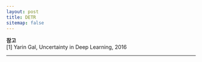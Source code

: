 ```yaml
---
layout: post
title: DETR
sitemap: false
---
```


**참고**  
[1] Yarin Gal, Uncertainty in Deep Learning, 2016  
* * *  
